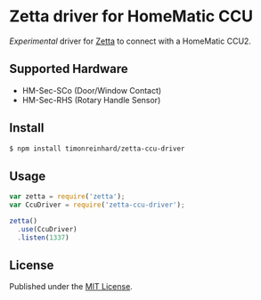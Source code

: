 # Zetta driver for HomeMatic CCU

_Experimental_ driver for [Zetta](http://www.zettajs.org) to connect with a HomeMatic CCU2.

## Supported Hardware

  * HM-Sec-SCo (Door/Window Contact)
  * HM-Sec-RHS (Rotary Handle Sensor)

## Install

```bash
$ npm install timonreinhard/zetta-ccu-driver
```

## Usage

```javascript
var zetta = require('zetta');
var CcuDriver = require('zetta-ccu-driver');

zetta()
  .use(CcuDriver)
  .listen(1337)
```

## License

Published under the [MIT License](https://github.com/timonreinhard/zetta-ccu-driver/blob/master/LICENSE).

